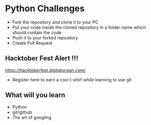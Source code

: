 
# Python Challenges
- Fork the repository and clone it to your PC
- Put your code inside the cloned repository in a folder name <Your Name> which should contain the code
- Push it to your forked repository
- Create Pull Request
 
## Hacktober Fest Alert !!!
https://hacktoberfest.digitalocean.com/
- Register here to earn a cool t-shirt while learning to use git

## What will you learn
- Python
- git/github
- The art of googling
